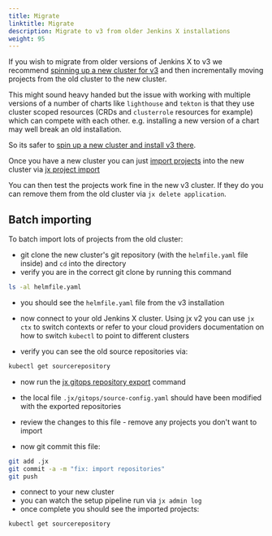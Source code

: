 ```yaml
---
title: Migrate
linktitle: Migrate
description: Migrate to v3 from older Jenkins X installations
weight: 95
---
```


If you wish to migrate from older versions of Jenkins X to v3 we recommend [spinning up a new cluster for v3](/docs/v3/getting-started/) and then incrementally moving projects from the old cluster to the new cluster.

This might sound heavy handed but the issue with working with multiple versions of a number of charts like `lighthouse` and `tekton` is that they use cluster scoped resources (CRDs and `clusterrole` resources for example) which can compete with each other. e.g. installing a new version of a chart may well break an old installation.

So its safer to [spin up a new cluster and install v3 there](/docs/v3/getting-started/).

Once you have a new cluster you can just [import projects](/docs/v3/create-project/#import-an-existing-project) into the new cluster via [jx project import](/docs/v3/create-project/#import-an-existing-project)


You can then test the projects work fine in the new v3 cluster. If they do you can remove them from the old cluster via `jx delete application`.

## Batch importing

To batch import lots of projects from the old cluster:

* git clone the new cluster's git repository (with the `helmfile.yaml` file inside) and `cd` into the directory
* verify you are in the correct git clone by running this command

```bash 
ls -al helmfile.yaml
```

* you should see the `helmfile.yaml` file from the v3 installation

* now connect to your old Jenkins X cluster. Using jx v2 you can use `jx ctx` to switch contexts or refer to your cloud providers documentation on how to switch `kubectl` to point to different clusters

* verify you can see the old source repositories via:

```bash 
kubectl get sourcerepository
```

* now run the [jx gitops repository export]() command

* the local file `.jx/gitops/source-config.yaml` should have been modified with the exported repositories
* review the changes to this file - remove any projects you don't want to import
* now git commit this file:

```bash
git add .jx
git commit -a -m "fix: import repositories"
git push 
```

* connect to your new cluster
* you can watch the setup pipeline run via `jx admin log`
* once complete you should see the imported projects:
     
```bash 
kubectl get sourcerepository
```

